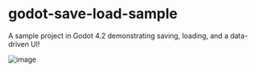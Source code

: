 # godot-save-load-sample

A sample project in Godot 4.2 demonstrating saving, loading, and a data-driven UI!

![image](https://github.com/SuaveZombie/godot-save-load-sample/assets/168169034/bb420470-3aad-4529-b1ed-7ecc5589591c)
